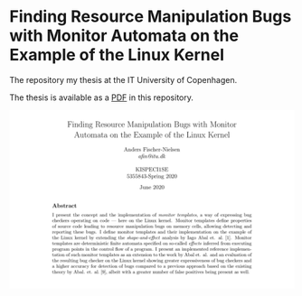 # Finding Resource Manipulation Bugs with Monitor Automata on the Example of the Linux Kernel

The repository my thesis at the IT University of Copenhagen.

The thesis is available as a [PDF](https://raw.githubusercontent.com/andersfischernielsen/Finding-Resource-Manipulation-Bugs-with-Monitor-Automata-on-the-Example-of-the-Linux-Kernel/blob/master/report.pdf) in this repository. 

![Frontpage](front.png "Frontpage")
